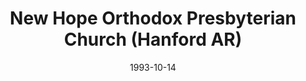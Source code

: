 ---
date: &id001 1993-10-14
end_date: null
location:
  address: 900 N. Redington (at Elm)
  city: Hanford
  state: AR
minister:
- end: 1993-01-01
  name: Robert Needham
  start: 1992-01-01
  type: Organizing Pastor
- end: 2012-01-01
  name: Robert Needham
  start: 1993-01-01
  type: pastor
- end: null
  name: Kevin L. Medcalf
  start: 2012-01-01
  type: pastor
- end: 2007-01-01
  name: Jay Nelken
  start: 2003-01-01
  type: Associate Pastor
ministers:
- Robert Needham
- Robert Needham
- Kevin L. Medcalf
- Jay Nelken
name: New Hope Orthodox Presbyterian Church
names:
- end: null
  name: New Hope Orthodox Presbyterian Church
  start: 1993-10-14
origination_date: *id001
raw_data: "AR\nHanford (San Joaquin Valley)\nNew Hope Orthodox Presbyterian\
  \ Church  (October 14, 1993\u2013 )\nSeventh-day Adventist Church, 900 N. Redington\
  \ (at Elm)\nOrg. Pastor: Robert Needham, 1992\u201393\nPastors: Robert Needham,\
  \ 1993\u20132012\nKevin L. Medcalf, 2012\u2013\nAsst. Pastor: Jay Nelken, 2003\u2013\
  7"
received_from: MISSING
states:
- AR
status:
  active: true
  end_date: null
  reason: null
  received_from: null
  withdrawal_to: null
title: New Hope Orthodox Presbyterian Church (Hanford AR)

---